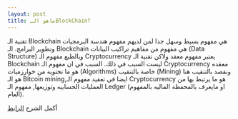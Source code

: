 ```yaml
---
layout: post
title: ماهو الـBlockChain؟
---
```


تقنية الـ Blockchain هي مفهوم بسيط وسهل جدا لمن لديهم مفهوم هندسة البرمجيات وتطوير البرامج. الـ Blockchain هي مفهوم من مفاهيم تراكيب البيانات (Data Structure) وبالطبع مفهوم الـ Cryptocurrency يعتبر مفهوم معقد ولاكن تقنية الـ Blockchain ليست السبب في ذلك. السبب في ان مفهوم الـ Cryptocurrency معقده هو ما تحتويه من خوارزميات (Algorithms) خاصة بالتنقيب (Mining) ونقصد بالتنقيب هنا هو الـ Bitcoin mining,ايضا في تعقيد مفهوم الـ Cryptocurrency هو ما يرتبط بها من العمليات الحسابيه وتوزيعها, مفهوم الـ Ledger (او مايعرف بالمحفظة الماليه بالمفهوم العام).
 
 أكمل الشرح [الرابط](https://github.com/isultane/Tutorials-ar)